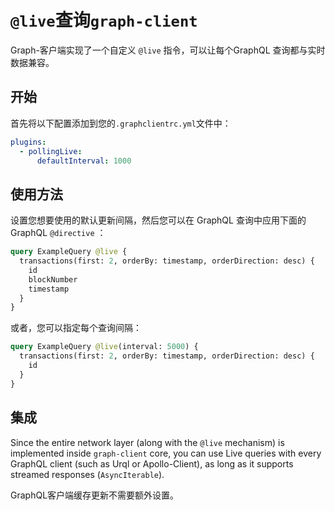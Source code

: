 # `@live`查询`graph-client`

Graph-客户端实现了一个自定义 `@live` 指令，可以让每个GraphQL 查询都与实时数据兼容。

## 开始

首先将以下配置添加到您的`.graphclientrc.yml`文件中：

```yaml
plugins:
  - pollingLive:
      defaultInterval: 1000
```

## 使用方法

设置您想要使用的默认更新间隔，然后您可以在 GraphQL 查询中应用下面的 GraphQL `@directive` ：

```graphql
query ExampleQuery @live {
  transactions(first: 2, orderBy: timestamp, orderDirection: desc) {
    id
    blockNumber
    timestamp
  }
}
```

或者，您可以指定每个查询间隔：

```graphql
query ExampleQuery @live(interval: 5000) {
  transactions(first: 2, orderBy: timestamp, orderDirection: desc) {
    id
  }
}
```

## 集成

Since the entire network layer (along with the `@live` mechanism) is implemented inside `graph-client` core, you can use Live queries with every GraphQL client (such as Urql or Apollo-Client), as long as it supports streamed responses (`AsyncIterable`).

GraphQL客户端缓存更新不需要额外设置。
